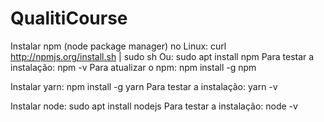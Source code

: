 # QualitiCourse
Instalar npm (node package manager) no Linux: curl http://npmjs.org/install.sh | sudo sh
Ou: sudo apt install npm
Para testar a instalação: npm -v
Para atualizar o npm: npm install -g npm

Instalar yarn: npm install -g yarn
Para testar a instalação: yarn -v

Instalar node: sudo apt install nodejs
Para testar a instalação: node -v